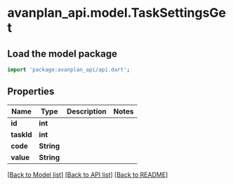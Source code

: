 # avanplan_api.model.TaskSettingsGet

## Load the model package
```dart
import 'package:avanplan_api/api.dart';
```

## Properties
Name | Type | Description | Notes
------------ | ------------- | ------------- | -------------
**id** | **int** |  | 
**taskId** | **int** |  | 
**code** | **String** |  | 
**value** | **String** |  | 

[[Back to Model list]](../README.md#documentation-for-models) [[Back to API list]](../README.md#documentation-for-api-endpoints) [[Back to README]](../README.md)


